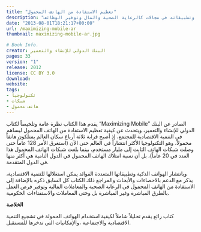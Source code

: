 ```yaml
---
title: "تعظيم الاستفادة من الهاتف المحمول"
description: "هاتفك مفتاح التنمية: يختصر الكتاب إمكانيات الهاتف المحمول كمحرك اقتصادي، مستدلا بانتشاره العالمي وتطبيقاته في مجالات كالرعاية الصحية والمال وتوفير الوظائف."
date: "2013-08-01T18:21:17+00:00"
url: /maximizing-mobile-ar
thumbnail: maximizing-mobile-ar.jpg

# Book Info.
creator: البنك الدولي للإنشاء والتعمير
pages: 33
version: "1"
release: 2012
license: CC BY 3.0
download:
website:
tags:
- تكنولوجيا
- شبكات
- هاتف محمول
---
```


يقدم هذا الكتاب نظرة عامة وتلخيصاً لكتاب “Maximizing Mobile” الصادر عن البنك الدولي للإنشاء والتعمير، ويتحدث عن كيفية تعظيم الاستفادة من الهاتف المحمول ليساهم في التنمية الاقتصادية للمجتمع، إذ أصبح قرابة ثلاثة أرباع سكان العالم يمتلكون هاتفاً محمولاً، وهو التكنولوجيا الأكثر انتشاراً في العالم حتى الآن (استغرق الأمر 128 عاماً حتى وصلت شبكات الهاتف الثابت إلى مليار مستخدم، بينما بلغت شبكات الهاتف المحمول هذا العدد في 20 عاماً)، بل أن نسبة امتلاك الهاتف المحمول في الدول النامية هي أكثر منها في الدول المتقدمة.

وبانتشار الهواتف الذكية وتطبيقاتها المتعددة الفوائد يمكن استغلالها للتنمية الاقتصادية، يذكر مع الدعم بالاحصاءات والأبحاث والمراجع ذلك الكتاب كل السابق ذكره بالإضافة إلى الاستفادة من الهاتف المحمول في الرعاية الصحية والمعاملات المالية وتوفير فرص العمل بالطرق المباشرة وغير المباشرة بل وحتى المعاملات والاستفتاءات الحكومية.

**الخلاصة**

كتاب رائع يقدم تحليلاً شاملاً لكيفية استخدام الهواتف الحمولة في تشجيع التنمية الاقتصادية والاجتماعية ،والإمكانيات التي تدخرها للمستقبل.
